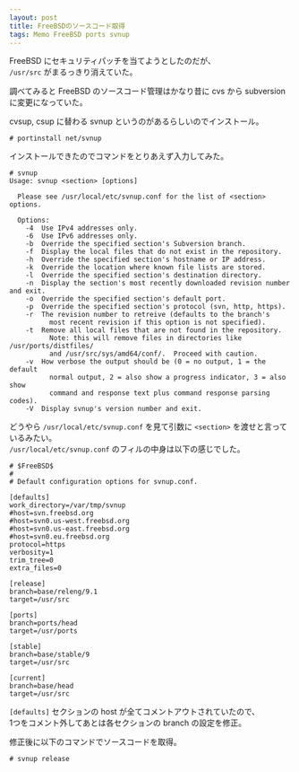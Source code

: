 ```yaml
---
layout: post
title: FreeBSDのソースコード取得
tags: Memo FreeBSD ports svnup
---
```


FreeBSD にセキュリティパッチを当てようとしたのだが、  
```/usr/src``` がまるっきり消えていた。

調べてみると FreeBSD のソースコード管理はかなり昔に cvs から subversion に変更になっていた。

cvsup, csup に替わる svnup というのがあるらしいのでインストール。

```
# portinstall net/svnup
```

インストールできたのでコマンドをとりあえず入力してみた。

```
# svnup 
Usage: svnup <section> [options]

  Please see /usr/local/etc/svnup.conf for the list of <section> options.

  Options:
    -4  Use IPv4 addresses only.
    -6  Use IPv6 addresses only.
    -b  Override the specified section's Subversion branch.
    -f  Display the local files that do not exist in the repository.
    -h  Override the specified section's hostname or IP address.
    -k  Override the location where known file lists are stored.
    -l  Override the specified section's destination directory.
    -n  Display the section's most recently downloaded revision number and exit.
    -o  Override the specified section's default port.
    -p  Override the specified section's protocol (svn, http, https).
    -r  The revision number to retreive (defaults to the branch's
          most recent revision if this option is not specified).
    -t  Remove all local files that are not found in the repository.
          Note: this will remove files in directories like /usr/ports/distfiles/
          and /usr/src/sys/amd64/conf/.  Proceed with caution.
    -v  How verbose the output should be (0 = no output, 1 = the default
          normal output, 2 = also show a progress indicator, 3 = also show
          command and response text plus command response parsing codes).
    -V  Display svnup's version number and exit.
```

どうやら ```/usr/local/etc/svnup.conf``` を見て引数に ```<section>``` を渡せと言っているみたい。  
```/usr/local/etc/svnup.conf``` のフィルの中身は以下の感じでした。 

```
# $FreeBSD$
#
# Default configuration options for svnup.conf.

[defaults]
work_directory=/var/tmp/svnup
#host=svn.freebsd.org
#host=svn0.us-west.freebsd.org
#host=svn0.us-east.freebsd.org
#host=svn0.eu.freebsd.org
protocol=https
verbosity=1
trim_tree=0
extra_files=0

[release]
branch=base/releng/9.1
target=/usr/src

[ports]
branch=ports/head
target=/usr/ports

[stable]
branch=base/stable/9
target=/usr/src

[current]
branch=base/head
target=/usr/src
```

```[defaults]``` セクションの host が全てコメントアウトされていたので、  
1つをコメント外してあとは各セクションの branch の設定を修正。

修正後に以下のコマンドでソースコードを取得。

```
# svnup release
```